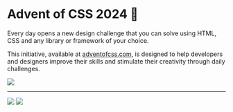 # Advent of CSS 2024 💅

Every day opens a new design challenge that you can solve using HTML, CSS and any library or framework of your choice.

This initiative, available at [adventofcss.com](https://www.adventofcss.com/), is designed to help developers and designers improve their skills and stimulate their creativity through daily challenges.


![](./assets/images/hero.avif)

---

[![](./assets/covers/challenge-01.avif)](./challenge-01/README.md)
[![](./assets/covers/challenge-02.avif)](./challenge-02/README.md)
